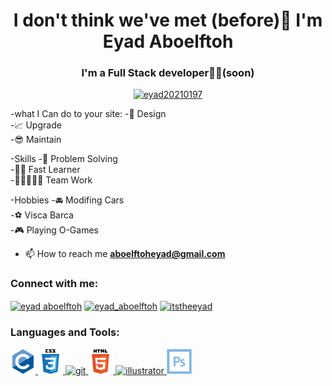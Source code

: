 <h1 align="center">I don't think we've met (before)🤔 I'm Eyad Aboelftoh</h1>
<h3 align="center">I'm a Full Stack developer🧑‍💻(soon)</h3>
<img align="right" width="400" src"https://camo.githubusercontent.com/5ddf73ad3a205111cf8c686f687fc216c2946a75005718c8da5b837ad9de78c9/68747470733a2f2f7468756d62732e6766796361742e636f6d2f4576696c4e657874446576696c666973682d736d616c6c2e676966">

<p align="center"> <a href="https://github.com/ryo-ma/github-profile-trophy"><img src="https://github-profile-trophy.vercel.app/?username=eyad20210197" alt="eyad20210197" /></a> </p>


-what I Can do to your site:
-🎨 Design <br>
-📈 Upgrade <br>
-😎 Maintain <br>

-Skills
-🧠 Problem Solving <br>
-🏃‍♂️ Fast Learner <br>
-🧑🏻‍🤝‍🧑🏻 Team Work <br>

-Hobbies
-🚘 Modifing Cars <br>
-⚽ Visca Barca <br>
-🎮 Playing O-Games <br>


- 📫 How to reach me **aboelftoheyad@gmail.com**

<h3 align="left">Connect with me:</h3>
<p align="left">
<a href="https://linkedin.com/in/eyad aboelftoh" target="blank"><img align="center" src="https://raw.githubusercontent.com/rahuldkjain/github-profile-readme-generator/master/src/images/icons/Social/linked-in-alt.svg" alt="eyad aboelftoh" height="30" width="40" /></a>
<a href="https://fb.com/eyad_aboelftoh" target="blank"><img align="center" src="https://raw.githubusercontent.com/rahuldkjain/github-profile-readme-generator/master/src/images/icons/Social/facebook.svg" alt="eyad_aboelftoh" height="30" width="40" /></a>
<a href="https://instagram.com/itstheeyad" target="blank"><img align="center" src="https://raw.githubusercontent.com/rahuldkjain/github-profile-readme-generator/master/src/images/icons/Social/instagram.svg" alt="itstheeyad" height="30" width="40" /></a>
</p>

<h3 align="left">Languages and Tools:</h3>
<p align="left"> <a href="https://www.cprogramming.com/" target="_blank" rel="noreferrer"> <img src="https://raw.githubusercontent.com/devicons/devicon/master/icons/c/c-original.svg" alt="c" width="40" height="40"/> </a> <a href="https://www.w3schools.com/css/" target="_blank" rel="noreferrer"> <img src="https://raw.githubusercontent.com/devicons/devicon/master/icons/css3/css3-original-wordmark.svg" alt="css3" width="40" height="40"/> </a> <a href="https://git-scm.com/" target="_blank" rel="noreferrer"> <img src="https://www.vectorlogo.zone/logos/git-scm/git-scm-icon.svg" alt="git" width="40" height="40"/> </a> <a href="https://www.w3.org/html/" target="_blank" rel="noreferrer"> <img src="https://raw.githubusercontent.com/devicons/devicon/master/icons/html5/html5-original-wordmark.svg" alt="html5" width="40" height="40"/> </a> <a href="https://www.adobe.com/in/products/illustrator.html" target="_blank" rel="noreferrer"> <img src="https://www.vectorlogo.zone/logos/adobe_illustrator/adobe_illustrator-icon.svg" alt="illustrator" width="40" height="40"/> </a> <a href="https://www.photoshop.com/en" target="_blank" rel="noreferrer"> <img src="https://raw.githubusercontent.com/devicons/devicon/master/icons/photoshop/photoshop-line.svg" alt="photoshop" width="40" height="40"/> </a> </p>
